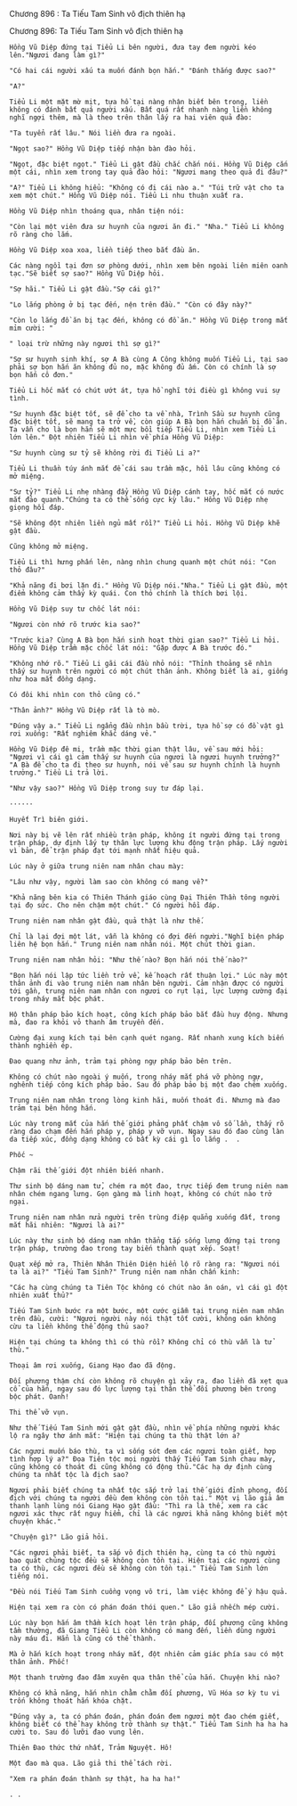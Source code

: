




Chương 896 : Ta Tiếu Tam Sinh vô địch thiên hạ


Chương 896: Ta Tiếu Tam Sinh vô địch thiên hạ

	Hồng Vũ Diệp đứng tại Tiểu Li bên người, đưa tay đem người kéo lên."Ngươi đang làm gì?"

	"Có hai cái người xấu ta muốn đánh bọn hắn." "Đánh thắng được sao?"

	"A?"

	Tiểu Li một mặt mờ mịt, tựa hồ tại nàng nhận biết bên trong, liền không có đánh bất quá người xấu. Bất quá rất nhanh nàng liền không nghĩ ngợi thêm, mà là theo trên thân lấy ra hai viên quả đào:

	"Ta tuyển rất lâu." Nói liền đưa ra ngoài.

	"Ngọt sao?" Hồng Vũ Diệp tiếp nhận bàn đào hỏi.

	"Ngọt, đặc biệt ngọt." Tiểu Li gật đầu chắc chắn nói. Hồng Vũ Diệp cắn một cái, nhìn xem trong tay quả đào hỏi: "Ngươi mang theo quả đi đâu?"

	"A?" Tiểu Li không hiểu: "Không có đi cái nào a." "Túi trữ vật cho ta xem một chút." Hồng Vũ Diệp nói. Tiểu Li nhu thuận xuất ra.

	Hồng Vũ Diệp nhìn thoáng qua, nhân tiện nói:

	"Còn lại một viên đưa sư huynh của ngươi ăn đi." "Nha." Tiểu Li không rõ ràng cho lắm.

	Hồng Vũ Diệp xoa xoa, liền tiếp theo bắt đầu ăn.

	Các nàng ngồi tại đơn sơ phòng dưới, nhìn xem bên ngoài liên miên oanh tạc."Sẽ biết sợ sao?" Hồng Vũ Diệp hỏi.

	"Sợ hãi." Tiểu Li gật đầu."Sợ cái gì?"

	"Lo lắng phòng ở bị tạc đến, nện trên đầu." "Còn có đây này?"

	"Còn lo lắng đồ ăn bị tạc đến, không có đồ ăn." Hồng Vũ Diệp trong mắt mỉm cười: "

	" loại trừ những này ngươi thì sợ gì?"

	"Sợ sư huynh sinh khí, sợ A Bà cùng A Công không muốn Tiểu Li, tại sao phải sợ bọn hắn ăn không đủ no, mặc không đủ ấm. Còn có chính là sợ bọn hắn cô đơn."

	Tiểu Li hốc mắt có chút ướt át, tựa hồ nghĩ tới điều gì không vui sự tình.

	"Sư huynh đặc biệt tốt, sẽ để cho ta về nhà, Trình Sầu sư huynh cũng đặc biệt tốt, sẽ mang ta trở về, còn giúp A Bà bọn hắn chuẩn bị đồ ăn. Ta vẫn cho là bọn hắn sẽ một mực bồi tiếp Tiểu Li, nhìn xem Tiểu Li lớn lên." Đột nhiên Tiểu Li nhìn về phía Hồng Vũ Diệp:

	"Sư huynh cùng sư tỷ sẽ không rời đi Tiểu Li a?"

	Tiểu Li thuần túy ánh mắt để cái sau trầm mặc, hồi lâu cũng không có mở miệng.

	"Sư tỷ?" Tiểu Li nhẹ nhàng đẩy Hồng Vũ Diệp cánh tay, hốc mắt có nước mắt đảo quanh."Chúng ta có thể sống cực kỳ lâu." Hồng Vũ Diệp nhẹ giọng hồi đáp.

	"Sẽ không đột nhiên liền ngủ mất rồi?" Tiểu Li hỏi. Hồng Vũ Diệp khẽ gật đầu.

	Cũng không mở miệng.

	Tiểu Li thì hưng phấn lên, nàng nhìn chung quanh một chút nói: "Con thỏ đâu?"

	"Khả năng đi bơi lặn đi." Hồng Vũ Diệp nói."Nha." Tiểu Li gật đầu, một điểm không cảm thấy kỳ quái. Con thỏ chính là thích bơi lội.

	Hồng Vũ Diệp suy tư chốc lát nói:

	"Ngươi còn nhớ rõ trước kia sao?"

	"Trước kia? Cùng A Bà bọn hắn sinh hoạt thời gian sao?" Tiểu Li hỏi. Hồng Vũ Diệp trầm mặc chốc lát nói: "Gặp được A Bà trước đó."

	"Không nhớ rõ." Tiểu Li gãi cái đầu nhỏ nói: "Thỉnh thoảng sẽ nhìn thấy sư huynh trên người có một chút thân ảnh. Không biết là ai, giống như hoa mắt đồng dạng.

	Có đôi khi nhìn con thỏ cũng có."

	"Thân ảnh?" Hồng Vũ Diệp rất là tò mò.

	"Đúng vậy a." Tiểu Li ngẩng đầu nhìn bầu trời, tựa hồ sợ có đồ vật gì rơi xuống: "Rất nghiêm khắc dáng vẻ."

	Hồng Vũ Diệp đê mi, trầm mặc thời gian thật lâu, về sau mới hỏi: "Ngươi vì cái gì cảm thấy sư huynh của ngươi là ngươi huynh trưởng?" "A Bà để cho ta đi theo sư huynh, nói về sau sư huynh chính là huynh trưởng." Tiểu Li trả lời.

	"Như vậy sao?" Hồng Vũ Diệp trong suy tư đáp lại.

	······

	Huyết Trì biên giới.

	Nơi này bị vẽ lên rất nhiều trận pháp, không ít người đứng tại trong trận pháp, dự định lấy tự thân lực lượng khu động trận pháp. Lấy người vì bản, để trận pháp đạt tới mạnh nhất hiệu quả.

	Lúc này ở giữa trung niên nam nhân chau mày:

	"Lâu như vậy, người làm sao còn không có mang về?"

	"Khả năng bên kia có Thiên Thánh giáo cùng Đại Thiên Thần tông người tại đọ sức. Cho nên chậm một chút." Có người hồi đáp.

	Trung niên nam nhân gật đầu, quả thật là như thế.

	Chỉ là lại đợi một lát, vẫn là không có đợi đến người."Nghĩ biện pháp liên hệ bọn hắn." Trung niên nam nhân nói. Một chút thời gian.

	Trung niên nam nhân hỏi: "Như thế nào? Bọn hắn nói thế nào?"

	"Bọn hắn nói lập tức liền trở về, kế hoạch rất thuận lợi." Lúc này một thân ảnh đi vào trung niên nam nhân bên người. Cảm nhận được có người tới gần, trung niên nam nhân con ngươi co rụt lại, lực lượng cường đại trong nháy mắt bộc phát.

	Hộ thân pháp bảo kích hoạt, công kích pháp bảo bắt đầu huy động. Nhưng mà, đao ra khỏi vỏ thanh âm truyền đến.

	Cường đại xung kích tại bên cạnh quét ngang. Rất nhanh xung kích biến thành nghiền ép.

	Đao quang như ảnh, trảm tại phòng ngự pháp bảo bên trên.

	Không có chút nào ngoài ý muốn, trong nháy mắt phá vỡ phòng ngự, nghênh tiếp công kích pháp bảo. Sau đó pháp bảo bị một đao chém xuống.

	Trung niên nam nhân trong lòng kinh hãi, muốn thoát đi. Nhưng mà đao trảm tại bên hông hắn.

	Lúc này trong mắt của hắn thế giới phảng phất chậm vô số lần, thấy rõ ràng đao chạm đến hắn pháp y, pháp y vỡ vụn. Ngay sau đó đao cùng làn da tiếp xúc, đồng dạng không có bất kỳ cái gì lo lắng .  .

	Phốc ~

	Chậm rãi thế giới đột nhiên biến nhanh.

	Thư sinh bộ dáng nam tử, chém ra một đao, trực tiếp đem trung niên nam nhân chém ngang lưng. Gọn gàng mà linh hoạt, không có chút nào trở ngại.

	Trung niên nam nhân nửa người trên trùng điệp quẳng xuống đất, trong mắt hãi nhiên: "Ngươi là ai?"

	Lúc này thư sinh bộ dáng nam nhân thẳng tắp sống lưng đứng tại trong trận pháp, trường đao trong tay biến thành quạt xếp. Soạt!

	Quạt xếp mở ra, Thiên Nhân Thiên Diện hiển lộ rõ ràng ra: "Ngươi nói ta là ai?" "Tiếu Tam Sinh?" Trung niên nam nhân chấn kinh:

	"Các hạ cùng chúng ta Tiên Tộc không có chút nào ân oán, vì cái gì đột nhiên xuất thủ?"

	Tiếu Tam Sinh bước ra một bước, một cước giẫm tại trung niên nam nhân trên đầu, cười: "Ngươi người này nói thật tốt cười, không oán không cừu ta liền không thể động thủ sao?

	Hiện tại chúng ta không thì có thù rồi? Không chỉ có thù vẫn là tử thù."

	Thoại âm rơi xuống, Giang Hạo đao đã động.

	Đối phương thậm chí còn không rõ chuyện gì xảy ra, đao liền đã xẹt qua cổ của hắn, ngay sau đó lực lượng tại thân thể đối phương bên trong bộc phát. Oanh!

	Thi thể vỡ vụn.

	Như thế Tiếu Tam Sinh mới gật gật đầu, nhìn về phía những người khác lộ ra ngây thơ ánh mắt: "Hiện tại chúng ta thù thật lớn a?

	Các ngươi muốn báo thù, ta vì sống sót đem các ngươi toàn giết, hợp tình hợp lý a?" Đọa Tiên tộc mọi người thấy Tiếu Tam Sinh chau mày, cũng không có thoát đi cũng không có động thủ."Các hạ dự định cùng chúng ta nhất tộc là địch sao?

	Ngươi phải biết chúng ta nhất tộc sắp trở lại thế giới đỉnh phong, đối địch với chúng ta người đều đem không còn tồn tại." Một vị lão giả âm thanh lạnh lùng nói Giang Hạo gật đầu: "Thì ra là thế, xem ra các ngươi xác thực rất nguy hiểm, chỉ là các ngươi khả năng không biết một chuyện khác."

	"Chuyện gì?" Lão giả hỏi.

	"Các ngươi phải biết, ta sắp vô địch thiên hạ, cùng ta có thù người bao quát chủng tộc đều sẽ không còn tồn tại. Hiện tại các ngươi cùng ta có thù, các ngươi đều sẽ không còn tồn tại." Tiếu Tam Sinh lớn tiếng nói.

	"Đều nói Tiếu Tam Sinh cuồng vọng vô tri, làm việc không để ý hậu quả.

	Hiện tại xem ra còn có phán đoán thói quen." Lão giả nhếch mép cười.

	Lúc này bọn hắn âm thầm kích hoạt lên trận pháp, đối phương cũng không tầm thường, đã Giang Tiểu Li còn không có mang đến, liền dùng người này máu đi. Hẳn là cũng có thể thành.

	Mà ở hắn kích hoạt trong nháy mắt, đột nhiên cảm giác phía sau có một thân ảnh. Phốc!

	Một thanh trường đao đâm xuyên qua thân thể của hắn. Chuyện khi nào?

	Không có khả năng, hắn nhìn chằm chằm đối phương, Vũ Hóa sơ kỳ tu vi trốn không thoát hắn khóa chặt.

	"Đúng vậy a, ta có phán đoán, phán đoán đem ngươi một đao chém giết, không biết có thể hay không trở thành sự thật." Tiếu Tam Sinh ha ha ha cười to. Sau đó lưỡi đao vung lên.

	Thiên Đao thức thứ nhất, Trảm Nguyệt. Hô!

	Một đao mà qua. Lão giả thi thể tách rời.

	"Xem ra phán đoán thành sự thật, ha ha ha!"

	. .




